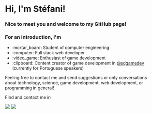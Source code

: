 <h1>Hi, I'm Stéfani!</h1>

<h3>Nice to meet you and welcome to my GitHub page!</h3>

<h3>For an introduction, I'm</h3>
<ul>
<li>:mortar_board: Student of computer engineering</li>
<li>:computer: Full stack web developer</li>
<li>:video_game: Enthusiast of game development</li>
<li>:clipboard: Content creator of game development in <a href="https://www.instagram.com/sdgamedev">@sdgamedev</a> (currently for Portuguese speakers)</li>
</ul>

<p>Feeling free to contact me and send suggestions or only conversations about technology, science, game development, web development, or programming in general!</p>

<p>Find and contact me in</p>
<a href="https://www.linkedin.com/in/stefani-diniz"><img src="https://img.shields.io/badge/LinkedIn-0077B5?style=for-the-badge&logo=linkedin&logoColor=white"></a>
<a href="https://www.instagram.com/sdgamedev"><img src="https://img.shields.io/badge/Instagram-E4405F?style=for-the-badge&logo=instagram&logoColor=white"></a>
